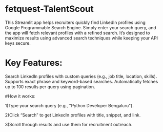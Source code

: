# fetquest-TalentScout
This Streamlit app helps recruiters quickly find LinkedIn profiles using Google Programmable Search Engine. Simply enter your search query, and the app will fetch relevant profiles with a refined search. It’s designed to maximize results using advanced search techniques while keeping your API keys secure.

# Key Features:
Search LinkedIn profiles with custom queries (e.g., job title, location, skills).
Supports exact phrase and keyword-based searches.
Automatically fetches up to 100 results per query using pagination.

#How it works:

1)Type your search query (e.g., "Python Developer Bengaluru").

2)Click “Search” to get LinkedIn profiles with title, snippet, and link.

3)Scroll through results and use them for recruitment outreach.
